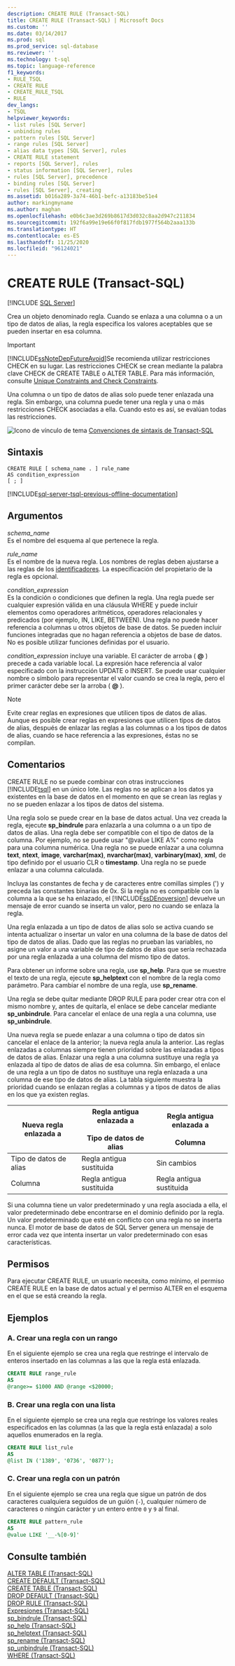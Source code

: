 ```yaml
---
description: CREATE RULE (Transact-SQL)
title: CREATE RULE (Transact-SQL) | Microsoft Docs
ms.custom: ''
ms.date: 03/14/2017
ms.prod: sql
ms.prod_service: sql-database
ms.reviewer: ''
ms.technology: t-sql
ms.topic: language-reference
f1_keywords:
- RULE_TSQL
- CREATE RULE
- CREATE_RULE_TSQL
- RULE
dev_langs:
- TSQL
helpviewer_keywords:
- list rules [SQL Server]
- unbinding rules
- pattern rules [SQL Server]
- range rules [SQL Server]
- alias data types [SQL Server], rules
- CREATE RULE statement
- reports [SQL Server], rules
- status information [SQL Server], rules
- rules [SQL Server], precedence
- binding rules [SQL Server]
- rules [SQL Server], creating
ms.assetid: b016a289-3a74-46b1-befc-a13183be51e4
author: markingmyname
ms.author: maghan
ms.openlocfilehash: e0b6c3ae3d269b8617d3d032c8aa2d947c211834
ms.sourcegitcommit: 192f6a99e19e66f0f817fdb1977f564b2aaa133b
ms.translationtype: HT
ms.contentlocale: es-ES
ms.lasthandoff: 11/25/2020
ms.locfileid: "96124021"
---
```

# <a name="create-rule-transact-sql"></a>CREATE RULE (Transact-SQL)
[!INCLUDE [SQL Server](../../includes/applies-to-version/sqlserver.md)]

  Crea un objeto denominado regla. Cuando se enlaza a una columna o a un tipo de datos de alias, la regla especifica los valores aceptables que se pueden insertar en esa columna.  
  
> [!IMPORTANT]  
>  [!INCLUDE[ssNoteDepFutureAvoid](../../includes/ssnotedepfutureavoid-md.md)]Se recomienda utilizar restricciones CHECK en su lugar. Las restricciones CHECK se crean mediante la palabra clave CHECK de CREATE TABLE o ALTER TABLE. Para más información, consulte [Unique Constraints and Check Constraints](../../relational-databases/tables/unique-constraints-and-check-constraints.md).  
  
 Una columna o un tipo de datos de alias solo puede tener enlazada una regla. Sin embargo, una columna puede tener una regla y una o más restricciones CHECK asociadas a ella. Cuando esto es así, se evalúan todas las restricciones.  
  
 ![Icono de vínculo de tema](../../database-engine/configure-windows/media/topic-link.gif "Icono de vínculo de tema") [Convenciones de sintaxis de Transact-SQL](../../t-sql/language-elements/transact-sql-syntax-conventions-transact-sql.md)  
  
## <a name="syntax"></a>Sintaxis  
  
```syntaxsql
CREATE RULE [ schema_name . ] rule_name   
AS condition_expression  
[ ; ]  
```  
  
[!INCLUDE[sql-server-tsql-previous-offline-documentation](../../includes/sql-server-tsql-previous-offline-documentation.md)]

## <a name="arguments"></a>Argumentos
 *schema_name*  
 Es el nombre del esquema al que pertenece la regla.  
  
 *rule_name*  
 Es el nombre de la nueva regla. Los nombres de reglas deben ajustarse a las reglas de los [identificadores](../../relational-databases/databases/database-identifiers.md). La especificación del propietario de la regla es opcional.  
  
 *condition_expression*  
 Es la condición o condiciones que definen la regla. Una regla puede ser cualquier expresión válida en una cláusula WHERE y puede incluir elementos como operadores aritméticos, operadores relacionales y predicados (por ejemplo, IN, LIKE, BETWEEN). Una regla no puede hacer referencia a columnas u otros objetos de base de datos. Se pueden incluir funciones integradas que no hagan referencia a objetos de base de datos. No es posible utilizar funciones definidas por el usuario.  
  
 *condition_expression* incluye una variable. El carácter de arroba ( **@** ) precede a cada variable local. La expresión hace referencia al valor especificado con la instrucción UPDATE o INSERT. Se puede usar cualquier nombre o símbolo para representar el valor cuando se crea la regla, pero el primer carácter debe ser la arroba ( **@** ).  
  
> [!NOTE]  
>  Evite crear reglas en expresiones que utilicen tipos de datos de alias. Aunque es posible crear reglas en expresiones que utilicen tipos de datos de alias, después de enlazar las reglas a las columnas o a los tipos de datos de alias, cuando se hace referencia a las expresiones, éstas no se compilan.  
  
## <a name="remarks"></a>Comentarios  
 CREATE RULE no se puede combinar con otras instrucciones [!INCLUDE[tsql](../../includes/tsql-md.md)] en un único lote. Las reglas no se aplican a los datos ya existentes en la base de datos en el momento en que se crean las reglas y no se pueden enlazar a los tipos de datos del sistema.  
  
 Una regla solo se puede crear en la base de datos actual. Una vez creada la regla, ejecute **sp_bindrule** para enlazarla a una columna o a un tipo de datos de alias. Una regla debe ser compatible con el tipo de datos de la columna. Por ejemplo, no se puede usar "\@value LIKE A%" como regla para una columna numérica. Una regla no se puede enlazar a una columna **text**, **ntext**, **image**, **varchar(max)**, **nvarchar(max)**, **varbinary(max)**, **xml**, de tipo definido por el usuario CLR o **timestamp**. Una regla no se puede enlazar a una columna calculada.  
  
 Incluya las constantes de fecha y de caracteres entre comillas simples (') y preceda las constantes binarias de 0x. Si la regla no es compatible con la columna a la que se ha enlazado, el [!INCLUDE[ssDEnoversion](../../includes/ssdenoversion-md.md)] devuelve un mensaje de error cuando se inserta un valor, pero no cuando se enlaza la regla.  
  
 Una regla enlazada a un tipo de datos de alias solo se activa cuando se intenta actualizar o insertar un valor en una columna de la base de datos del tipo de datos de alias. Dado que las reglas no prueban las variables, no asigne un valor a una variable de tipo de datos de alias que sería rechazada por una regla enlazada a una columna del mismo tipo de datos.  
  
 Para obtener un informe sobre una regla, use **sp_help**. Para que se muestre el texto de una regla, ejecute **sp_helptext** con el nombre de la regla como parámetro. Para cambiar el nombre de una regla, use **sp_rename**.  
  
 Una regla se debe quitar mediante DROP RULE para poder crear otra con el mismo nombre y, antes de quitarla, el enlace se debe cancelar mediante **sp_unbindrule**. Para cancelar el enlace de una regla a una columna, use **sp_unbindrule**.  
  
 Una nueva regla se puede enlazar a una columna o tipo de datos sin cancelar el enlace de la anterior; la nueva regla anula la anterior. Las reglas enlazadas a columnas siempre tienen prioridad sobre las enlazadas a tipos de datos de alias. Enlazar una regla a una columna sustituye una regla ya enlazada al tipo de datos de alias de esa columna. Sin embargo, el enlace de una regla a un tipo de datos no sustituye una regla enlazada a una columna de ese tipo de datos de alias. La tabla siguiente muestra la prioridad cuando se enlazan reglas a columnas y a tipos de datos de alias en los que ya existen reglas.  
  
|Nueva regla enlazada a|Regla antigua enlazada a<br /><br /> Tipo de datos de alias|Regla antigua enlazada a<br /><br /> Columna|  
|-----------------------|-------------------------------------------|----------------------------------|  
|Tipo de datos de alias|Regla antigua sustituida|Sin cambios|  
|Columna|Regla antigua sustituida|Regla antigua sustituida|  
  
 Si una columna tiene un valor predeterminado y una regla asociada a ella, el valor predeterminado debe encontrarse en el dominio definido por la regla. Un valor predeterminado que esté en conflicto con una regla no se inserta nunca. El motor de base de datos de SQL Server genera un mensaje de error cada vez que intenta insertar un valor predeterminado con esas características.  
  
## <a name="permissions"></a>Permisos  
 Para ejecutar CREATE RULE, un usuario necesita, como mínimo, el permiso CREATE RULE en la base de datos actual y el permiso ALTER en el esquema en el que se está creando la regla.  
  
## <a name="examples"></a>Ejemplos  
  
### <a name="a-creating-a-rule-with-a-range"></a>A. Crear una regla con un rango  
 En el siguiente ejemplo se crea una regla que restringe el intervalo de enteros insertado en las columnas a las que la regla está enlazada.  
  
```sql  
CREATE RULE range_rule  
AS   
@range>= $1000 AND @range <$20000;  
```  
  
### <a name="b-creating-a-rule-with-a-list"></a>B. Crear una regla con una lista  
 En el siguiente ejemplo se crea una regla que restringe los valores reales especificados en las columnas (a las que la regla está enlazada) a solo aquellos enumerados en la regla.  
  
```sql  
CREATE RULE list_rule  
AS   
@list IN ('1389', '0736', '0877');  
```  
  
### <a name="c-creating-a-rule-with-a-pattern"></a>C. Crear una regla con un patrón  
 En el siguiente ejemplo se crea una regla que sigue un patrón de dos caracteres cualquiera seguidos de un guión (`-`), cualquier número de caracteres o ningún carácter y un entero entre `0` y `9` al final.  
  
```sql  
CREATE RULE pattern_rule   
AS  
@value LIKE '__-%[0-9]'  
```  
  
## <a name="see-also"></a>Consulte también  
 [ALTER TABLE &#40;Transact-SQL&#41;](../../t-sql/statements/alter-table-transact-sql.md)   
 [CREATE DEFAULT &#40;Transact-SQL&#41;](../../t-sql/statements/create-default-transact-sql.md)   
 [CREATE TABLE &#40;Transact-SQL&#41;](../../t-sql/statements/create-table-transact-sql.md)   
 [DROP DEFAULT &#40;Transact-SQL&#41;](../../t-sql/statements/drop-default-transact-sql.md)   
 [DROP RULE &#40;Transact-SQL&#41;](../../t-sql/statements/drop-rule-transact-sql.md)   
 [Expresiones &#40;Transact-SQL&#41;](../../t-sql/language-elements/expressions-transact-sql.md)   
 [sp_bindrule &#40;Transact-SQL&#41;](../../relational-databases/system-stored-procedures/sp-bindrule-transact-sql.md)   
 [sp_help &#40;Transact-SQL&#41;](../../relational-databases/system-stored-procedures/sp-help-transact-sql.md)   
 [sp_helptext &#40;Transact-SQL&#41;](../../relational-databases/system-stored-procedures/sp-helptext-transact-sql.md)   
 [sp_rename &#40;Transact-SQL&#41;](../../relational-databases/system-stored-procedures/sp-rename-transact-sql.md)   
 [sp_unbindrule &#40;Transact-SQL&#41;](../../relational-databases/system-stored-procedures/sp-unbindrule-transact-sql.md)   
 [WHERE &#40;Transact-SQL&#41;](../../t-sql/queries/where-transact-sql.md)  
  
  
